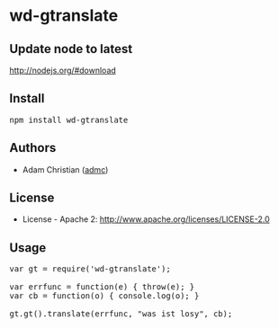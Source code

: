 # wd-gtranslate 

## Update node to latest

http://nodejs.org/#download

## Install

<pre>
npm install wd-gtranslate
</pre>

## Authors

  - Adam Christian ([admc](http://github.com/admc))
  
## License

  * License - Apache 2: http://www.apache.org/licenses/LICENSE-2.0

## Usage

<pre>
var gt = require('wd-gtranslate');

var errfunc = function(e) { throw(e); }
var cb = function(o) { console.log(o); }

gt.gt().translate(errfunc, "was ist losy", cb);
</pre>


